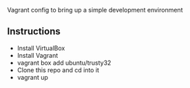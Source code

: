 Vagrant config to bring up a simple development environment

## Instructions

* Install VirtualBox
* Install Vagrant
* vagrant box add ubuntu/trusty32
* Clone this repo and cd into it
* vagrant up
